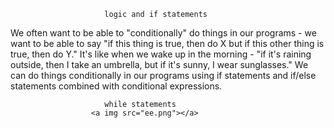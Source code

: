  

                         logic and if statements
We often want to be able to "conditionally" do things in our programs - we want to be able to say "if this thing is true, then do X but if this other thing is true, then do Y." It's like when we wake up in the morning - "if it's raining outside, then I take an umbrella, but if it's sunny, I wear sunglasses." We can do things conditionally in our programs using if statements and if/else statements combined with conditional expressions.
                         
                         while statements
                      <a img src="ee.png"></a>

